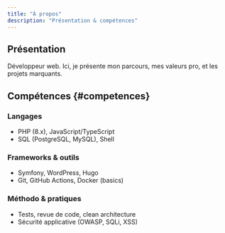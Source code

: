 ```yaml
---
title: "À propos"
description: "Présentation & compétences"
---
```


## Présentation

Développeur web. Ici, je présente mon parcours, mes valeurs pro, et les projets marquants.

## Compétences {#competences}

### Langages
- PHP (8.x), JavaScript/TypeScript
- SQL (PostgreSQL, MySQL), Shell

### Frameworks & outils
- Symfony, WordPress, Hugo
- Git, GitHub Actions, Docker (basics)

### Méthodo & pratiques
- Tests, revue de code, clean architecture
- Sécurité applicative (OWASP, SQLi, XSS)
